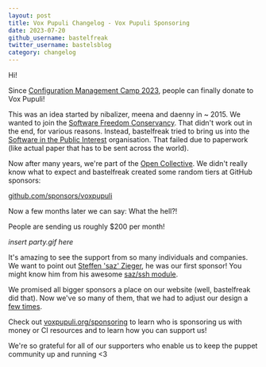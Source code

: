 ```yaml
---
layout: post
title: Vox Pupuli Changelog - Vox Pupuli Sponsoring
date: 2023-07-20
github_username: bastelfreak
twitter_username: bastelsblog
category: changelog
---
```


Hi!

Since [Configuration Management Camp 2023](https://cfgmgmtcamp.eu/), people can
finally donate to Vox Pupuli!

This was an idea started by nibalizer, meena and daenny in ~ 2015. We wanted to
join the [Software Freedom Conservancy](https://sfconservancy.org/). That
didn't work out in the end, for various reasons. Instead, bastelfreak tried to
bring us into the [Software in the Public Interest](https://www.spi-inc.org/)
organisation. That failed due to paperwork (like actual paper that has to be
sent across the world).

Now after many years, we're part of the
[Open Collective](https://opencollective.com/vox-pupuli). We didn't really know
what to expect and bastelfreak created some random tiers at GitHub sponsors:

[github.com/sponsors/voxpupuli](https://github.com/sponsors/voxpupuli)

Now a few months later we can say: What the hell?!

People are sending us roughly $200 per month!

*insert party.gif here*

It's amazing to see the support from so many individuals and companies. We want
to point out [Steffen 'saz' Zieger](https://github.com/saz), he was our first
sponsor! You might know him from his awesome
[saz/ssh module](https://forge.puppet.com/modules/saz/ssh).

We promised all bigger sponsors a place on our website (well, bastelfreak did
that). Now we've so many of them, that we had to adjust our design a
[few times](https://github.com/voxpupuli/voxpupuli.github.io/pull/306).

Check out [voxpupuli.org/sponsoring](https://voxpupuli.org/sponsoring/) to learn
who is sponsoring us with money or CI resources and to learn how you can support
us!

We're so grateful for all of our supporters who enable us to keep the puppet
community up and running <3
